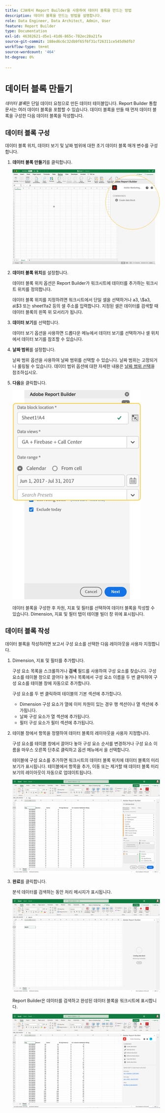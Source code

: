 ```yaml
---
title: CJA에서 Report Builder을 사용하여 데이터 블록을 만드는 방법
description: 데이터 블록을 만드는 방법을 설명합니다.
role: Data Engineer, Data Architect, Admin, User
feature: Report Builder
type: Documentation
exl-id: 46382621-d5e1-41d6-865c-782ec28a21fa
source-git-commit: 188ed6c6c32db9f65f6f31cf26311ce545d9dfb7
workflow-type: tm+mt
source-wordcount: '464'
ht-degree: 0%

---
```


# 데이터 블록 만들기

*데이터 블록*&#x200B;은 단일 데이터 요청으로 만든 데이터 테이블입니다. Report Builder 통합 문서는 여러 데이터 블록을 포함할 수 있습니다. 데이터 블록을 만들 때 먼저 데이터 블록을 구성한 다음 데이터 블록을 작성합니다.

## 데이터 블록 구성

데이터 블록 위치, 데이터 보기 및 날짜 범위에 대한 초기 데이터 블록 매개 변수를 구성합니다.

1. **데이터 블록 만들기**&#x200B;를 클릭합니다.

   ![](./assets/create_db.png)

1. **데이터 블록 위치**&#x200B;를 설정합니다.

   데이터 블록 위치 옵션은 Report Builder가 워크시트에 데이터를 추가하는 워크시트 위치를 정의합니다.

   데이터 블록 위치를 지정하려면 워크시트에서 단일 셀을 선택하거나 a3, \\\$a3, a\\$3 또는 sheet1!a2 등의 셀 주소를 입력합니다. 지정된 셀은 데이터를 검색할 때 데이터 블록의 왼쪽 위 모서리가 됩니다.

1. **데이터 보기**&#x200B;를 선택합니다.

   데이터 보기 옵션을 사용하면 드롭다운 메뉴에서 데이터 보기를 선택하거나 셀 위치에서 데이터 보기를 참조할 수 있습니다.

1. **날짜 범위**&#x200B;를 설정합니다.

   날짜 범위 옵션을 사용하여 날짜 범위를 선택할 수 있습니다. 날짜 범위는 고정되거나 롤링될 수 있습니다. 데이터 범위 옵션에 대한 자세한 내용은 [날짜 범위 선택](select-date-range.md)을 참조하십시오.

1. **다음**&#x200B;을 클릭합니다.

   ![](./assets/choose_date_data_view3.png)

   데이터 블록을 구성한 후 차원, 지표 및 필터를 선택하여 데이터 블록을 작성할 수 있습니다. Dimension, 지표 및 필터 탭이 테이블 빌더 창 위에 표시됩니다.
<!--
    ![](./assets/image9.png)
  -->


## 데이터 블록 작성

데이터 블록을 작성하려면 보고서 구성 요소를 선택한 다음 레이아웃을 사용자 지정합니다.

1. Dimension, 지표 및 필터를 추가합니다.

   구성 요소 목록을 스크롤하거나 **검색** 필드를 사용하여 구성 요소를 찾습니다. 구성 요소를 테이블 창으로 끌어다 놓거나 목록에서 구성 요소 이름을 두 번 클릭하여 구성 요소를 테이블 창에 자동으로 추가합니다.

   구성 요소를 두 번 클릭하여 테이블의 기본 섹션에 추가합니다.

   - Dimension 구성 요소가 열에 이미 차원이 있는 경우 행 섹션이나 열 섹션에 추가됩니다.
   - 날짜 구성 요소가 열 섹션에 추가됩니다.
   - 필터 구성 요소가 필터 섹션에 추가됩니다.

1. 테이블 창에서 항목을 정렬하여 데이터 블록의 레이아웃을 사용자 지정합니다.

   구성 요소를 테이블 창에서 끌어다 놓아 구성 요소 순서를 변경하거나 구성 요소 이름을 마우스 오른쪽 단추로 클릭하고 옵션 메뉴에서 을 선택합니다.

   테이블에 구성 요소를 추가하면 워크시트의 데이터 블록 위치에 데이터 블록의 미리 보기가 표시됩니다. 테이블에서 항목을 추가, 이동 또는 제거할 때 데이터 블록 미리 보기의 레이아웃이 자동으로 업데이트됩니다.

   ![](./assets/image10.png)

1. **완료**&#x200B;를 클릭합니다.

   분석 데이터를 검색하는 동안 처리 메시지가 표시됩니다.

   ![](./assets/image11.png)

   Report Builder은 데이터를 검색하고 완성된 데이터 블록을 워크시트에 표시합니다.

   ![](./assets/image12.png)
